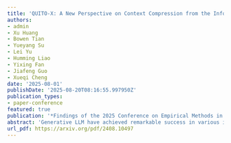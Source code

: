 ```yaml
---
title: 'QUITO-X: A New Perspective on Context Compression from the Information Bottleneck Theory'
authors:
- admin
- Xu Huang
- Bowen Tian
- Yueyang Su
- Lei Yu
- Humming Liao
- Yixing Fan
- Jiafeng Guo
- Xueqi Cheng
date: '2025-08-01'
publishDate: '2025-08-20T08:16:55.997950Z'
publication_types:
- paper-conference
featured: true
publication: '*Findings of the 2025 Conference on Empirical Methods in Natural Language Processing* (EMNLP 2025)'
abstract: 'Generative LLM have achieved remarkable success in various industrial applications, owing to their promising In-Context Learning capabilities. However, the issue of long context in complex tasks poses a significant barrier to their wider adoption, manifested in two main aspects: (i) The excessively long context leads to high costs and inference delays. (ii) A substantial amount of task-irrelevant information introduced by long contexts exacerbates the "lost in the middle" problem. Existing methods compress context by removing redundant tokens using metrics such as self-information or PPL, which is inconsistent with the objective of retaining the most important tokens when conditioning on a given query. In this study, we introduce information bottleneck theory (IB) to model the problem, offering a novel perspective that thoroughly addresses the essential properties required for context compression. Additionally, we propose a cross-attention-based approach to approximate mutual information in IB, which can be flexibly replaced with suitable alternatives in different scenarios. Extensive experiments on four datasets demonstrate that our method achieves a 25% increase in compression rate compared to the state-of-the-art, while maintaining question answering performance. In particular, the context compressed by our method even outperform the full context in some cases.'
url_pdf: https://arxiv.org/pdf/2408.10497
---
```

